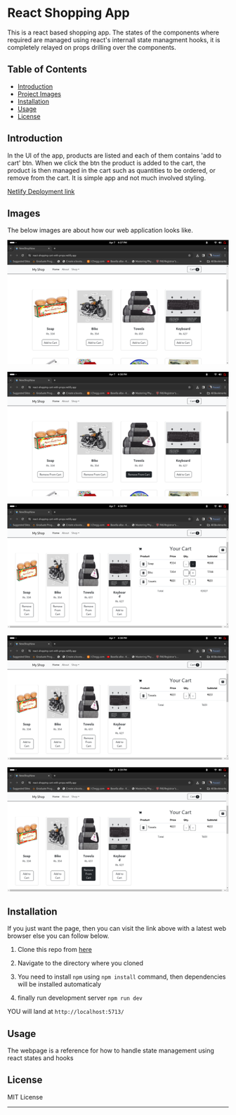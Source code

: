 # React Shopping App

This is a react based shopping app. The states of the components where required are managed using react's internall state managment hooks, it is completely relayed on props drilling over the components.

## Table of Contents

- [Introduction](#introduction)
- [Project Images](#Images)
- [Installation](#installation)
- [Usage](#usage)
- [License](#license)

## Introduction

In the UI of the app, products are listed and each of them contains 'add to cart' btn. When we click the btn
the product is added to the cart, the product is then managed in the cart such as quantities to be ordered, or remove from the cart. It is simple app and not much involved styling.

[Netlify Deployment link](https://react-shopping-cart-with-props.netlify.app/)

## Images

The below images are about how our web application looks like.

![Homepage](/src/assets/img1.png)

![Add product to cart](/src/assets/img2.png)

![cart mgnt 1](/src/assets/img3.png)

![cart mgnt 2](/src/assets/img4.png)

![cart mgnt 3](/src/assets/img5.png)

## Installation

If you just want the page, then you can visit the link above with a latest web browser else you can follow below.

1. Clone this repo from [here](https://github.com/jeelion22/Roadmap-Day23-React-Shopping-Cart-With-Props-Drilling-Netlify-Deployment.git)

2. Navigate to the directory where you cloned

3. You need to install `npm` using `npm install` command, then dependencies will be installed automaticaly

4. finally run development server `npm run dev`

YOU will land at `http://localhost:5713/`

## Usage

The webpage is a reference for how to handle state management using react states and hooks

## License

MIT License

---
